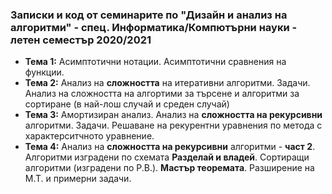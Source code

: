 ### Записки и код от семинарите по "Дизайн и анализ на алгоритми" - спец. Информатика/Компютърни науки - летен семестър 2020/2021


 - **Тема  1:**  Асимптотични нотации. Асимптотични сравнения на функции.
 - **Тема  2:**  Анализ на **сложността** на итеративни алгоритми. Задачи. Анализ на сложността на алгортими за търсене и алгоритми за сортиране (в най-лош случай и среден случай)
 - **Тема  3:**  Амортизиран анализ. Анализ на **сложността на рекурсивни** алгоритми. Задачи. Решаване на рекурентни уравнения по метода с характерситчното уравнение. 
 - **Тема  4:**  Анализ на **сложността на рекурсивни** алгоритми - **част 2**. Алгоритми изградени по схемата **Разделай и владей**. Сортиращи алгоритми (изградени по Р.В.). **Мастър теоремата**. Разширение на М.Т. и примерни задачи.
